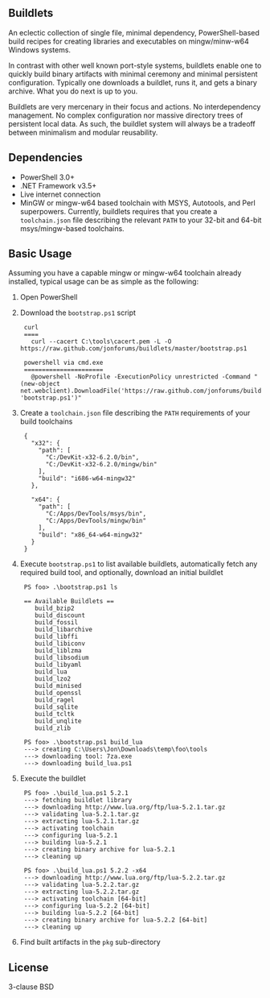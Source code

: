 ## Buildlets

An eclectic collection of single file, minimal dependency, PowerShell-based
build recipes for creating libraries and executables on mingw/minw-w64
Windows systems.

In contrast with other well known port-style systems, buildlets enable one to
quickly build binary artifacts with minimal ceremony and minimal persistent
configuration. Typically one downloads a buildlet, runs it, and gets a binary
archive. What you do next is up to you.

Buildlets are very mercenary in their focus and actions. No interdependency
management. No complex configuration nor massive directory trees of persistent
local data. As such, the buildlet system will always be a tradeoff between
minimalism and modular reusability.

## Dependencies

* PowerShell 3.0+
* .NET Framework v3.5+
* Live internet connection
* MinGW or mingw-w64 based toolchain with MSYS, Autotools, and Perl superpowers.
  Currently, buildlets requires that you create a `toolchain.json` file describing
  the relevant `PATH` to your 32-bit and 64-bit msys/mingw-based toolchains.

## Basic Usage

Assuming you have a capable mingw or mingw-w64 toolchain already installed, typical
usage can be as simple as the following:

1. Open PowerShell
2. Download the `bootstrap.ps1` script

        curl
        ====
          curl --cacert C:\tools\cacert.pem -L -O https://raw.github.com/jonforums/buildlets/master/bootstrap.ps1

        powershell via cmd.exe
        ======================
          @powershell -NoProfile -ExecutionPolicy unrestricted -Command "(new-object net.webclient).DownloadFile('https://raw.github.com/jonforums/buildlets/master/bootstrap.ps1', 'bootstrap.ps1')"

3. Create a `toolchain.json` file describing the `PATH` requirements of your build toolchains

        {
          "x32": {
            "path": [
              "C:/DevKit-x32-6.2.0/bin",
              "C:/DevKit-x32-6.2.0/mingw/bin"
            ],
            "build": "i686-w64-mingw32"
          },

          "x64": {
            "path": [
              "C:/Apps/DevTools/msys/bin",
              "C:/Apps/DevTools/mingw/bin"
            ],
            "build": "x86_64-w64-mingw32"
          }
        }

4. Execute `bootstrap.ps1` to list available buildlets, automatically fetch any
   required build tool, and optionally, download an initial buildlet

        PS foo> .\bootstrap.ps1 ls

        == Available Buildlets ==
           build_bzip2
           build_discount
           build_fossil
           build_libarchive
           build_libffi
           build_libiconv
           build_liblzma
           build_libsodium
           build_libyaml
           build_lua
           build_lzo2
           build_minised
           build_openssl
           build_ragel
           build_sqlite
           build_tcltk
           build_unqlite
           build_zlib

        PS foo> .\bootstrap.ps1 build_lua
        ---> creating C:\Users\Jon\Downloads\temp\foo\tools
        ---> downloading tool: 7za.exe
        ---> downloading build_lua.ps1

5. Execute the buildlet

        PS foo> .\build_lua.ps1 5.2.1
        ---> fetching buildlet library
        ---> downloading http://www.lua.org/ftp/lua-5.2.1.tar.gz
        ---> validating lua-5.2.1.tar.gz
        ---> extracting lua-5.2.1.tar.gz
        ---> activating toolchain
        ---> configuring lua-5.2.1
        ---> building lua-5.2.1
        ---> creating binary archive for lua-5.2.1
        ---> cleaning up

        PS foo> .\build_lua.ps1 5.2.2 -x64
        ---> downloading http://www.lua.org/ftp/lua-5.2.2.tar.gz
        ---> validating lua-5.2.2.tar.gz
        ---> extracting lua-5.2.2.tar.gz
        ---> activating toolchain [64-bit]
        ---> configuring lua-5.2.2 [64-bit]
        ---> building lua-5.2.2 [64-bit]
        ---> creating binary archive for lua-5.2.2 [64-bit]
        ---> cleaning up

6. Find built artifacts in the `pkg` sub-directory

## License

3-clause BSD
